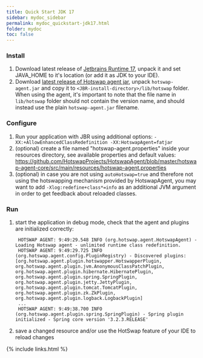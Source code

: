 ```yaml
---
title: Quick Start JDK 17
sidebar: mydoc_sidebar
permalink: mydoc_quickstart-jdk17.html
folder: mydoc
toc: false
---
```

### Install
1. Download latest release of [Jetbrains Runtime 17](https://github.com/JetBrains/JetBrainsRuntime/releases), unpack it and set JAVA_HOME to it's location (or add it as JDK to your IDE). 
1. Download [latest release of Hotswap agent jar](https://github.com/HotswapProjects/HotswapAgent/releases),
unpack `hotswap-agent.jar` and copy it to `<JBR-install-directory>/lib/hotswap` folder. When using the agent, it's important to note that the file name in `lib/hotswap` folder should not contain the version name, and should instead use the plain `hotswap-agent.jar` filename.

### Configure
1. Run your application with JBR using additional options: `-XX:+AllowEnhancedClassRedefinition -XX:HotswapAgent=fatjar`
1. (optional) create a file named "hotswap-agent.properties" inside your resources directory, see available properties and
  default values: <https://github.com/HotswapProjects/HotswapAgent/blob/master/hotswap-agent-core/src/main/resources/hotswap-agent.properties>
1. (optional) in case you are not using `autoHotswap=true` and therefore not using the hotswapping mechanism provided by HotswapAgent, you may want to add `-Xlog:redefine+class*=info` as an additional JVM argument in order to get feedback about reloaded classes.

### Run
1. start the application in debug mode, check that the agent and plugins are initialized correctly:

        HOTSWAP AGENT: 9:49:29.548 INFO (org.hotswap.agent.HotswapAgent) - Loading Hotswap agent - unlimited runtime class redefinition.
        HOTSWAP AGENT: 9:49:29.725 INFO (org.hotswap.agent.config.PluginRegistry) - Discovered plugins: [org.hotswap.agent.plugin.hotswapper.HotswapperPlugin, org.hotswap.agent.plugin.jvm.AnonymousClassPatchPlugin, org.hotswap.agent.plugin.hibernate.HibernatePlugin, org.hotswap.agent.plugin.spring.SpringPlugin, org.hotswap.agent.plugin.jetty.JettyPlugin, org.hotswap.agent.plugin.tomcat.TomcatPlugin, org.hotswap.agent.plugin.zk.ZkPlugin, org.hotswap.agent.plugin.logback.LogbackPlugin]
        ...
        HOTSWAP AGENT: 9:49:38.700 INFO (org.hotswap.agent.plugin.spring.SpringPlugin) - Spring plugin initialized - Spring core version '3.2.3.RELEASE'
1. save a changed resource and/or use the HotSwap feature of your IDE to reload changes

{% include links.html %}
